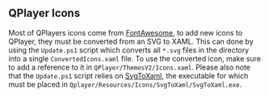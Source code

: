 ## QPlayer Icons

Most of QPlayers icons come from [FontAwesome](), to add new icons to QPlayer, they must be 
converted from an SVG to XAML. This can done by using the `Update.ps1` script which converts
all `*.svg` files in the directory into a single `ConvertedIcons.xaml` file. To use the 
converted icon, make sure to add a reference to it in `QPlayer/ThemesV2/Icons.xaml`. Please
also note that the `Update.ps1` script relies on 
[SvgToXaml](https://github.com/BerndK/SvgToXaml/releases/tag/Ver_1.3.0), the executable for
which must be placed in `Qplayer/Resources/Icons/SvgToXaml/SvgToXaml.exe`.


